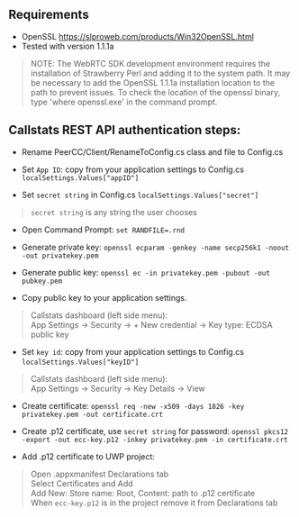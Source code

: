 ## Requirements

* OpenSSL https://slproweb.com/products/Win32OpenSSL.html 
* Tested with version 1.1.1a 
> NOTE: The WebRTC SDK development environment requires the installation of Strawberry Perl and adding it to the system path.  It may be necessary to add the OpenSSL 1.1.1a installation location to the path to prevent issues.  To check the location of the openssl binary, type 'where openssl.exe' in the command prompt.   
    
## Callstats REST API authentication steps:

* Rename PeerCC/Client/RenameToConfig.cs class and file to Config.cs

* Set `App ID`: copy from your application settings to Config.cs 
`localSettings.Values["appID"]`

* Set `secret string` in Config.cs 
`localSettings.Values["secret"]`
> `secret string` is any string the user chooses  
    
* Open Command Prompt: 
`set RANDFILE=.rnd` 

* Generate private key: 
`openssl ecparam -genkey -name secp256k1 -noout -out privatekey.pem`

* Generate public key: 
`openssl ec -in privatekey.pem -pubout -out pubkey.pem`

* Copy public key to your application settings.
> Callstats dashboard (left side menu):       
> App Settings -> Security -> + New credential -> Key type: ECDSA public key   
   
* Set `key id`: copy from your application settings to Config.cs 
`localSettings.Values["keyID"]`  
> Callstats dashboard (left side menu):       
> App Settings -> Security -> Key Details -> View     
    
* Create certificate: 
`openssl req -new -x509 -days 1826 -key privatekey.pem -out certificate.crt`

* Create .p12 certificate, use `secret string` for password: 
`openssl pkcs12 -export -out ecc-key.p12 -inkey privatekey.pem -in certificate.crt`

* Add .p12 certificate to UWP project: 
> Open .appxmanifest Declarations tab     
> Select Certificates and Add      
> Add New: Store name: Root, Content: path to .p12 certificate      
> When `ecc-key.p12` is in the project remove it from Declarations tab   

